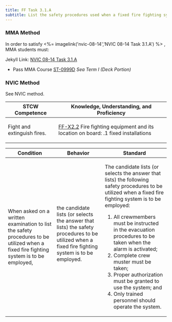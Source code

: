 ```yaml
---
title: FF Task 3.1.A 
subtitle: List the safety procedures used when a fixed fire fighting system is to be employed
---
```



### MMA Method

In order to satisfy <%= imagelink('nvic-08-14','NVIC 08-14  Task  3.1.A') %> , MMA students must:

Jekyll Link: [NVIC 08-14  Task  3.1.A](/stcw23/assets/images/nvic-08-14.pdf)

* Pass MMA Course  [ST-0999D](ST-0999D) *Sea Term I (Deck Portion)*


### NVIC Method

<a onclick="togglevisibility('nvic_methods')" >See NVIC method.</a>

<div id='nvic_methods' class='hide'>

<table>
<thead>
<tr>
<th class='forty'> STCW Competence </th>
<th class='sixty'> Knowledge, Understanding, and Proficiency </th>
</tr>
</thead>




<tbody>
<tr><td markdown='1'>

Fight and extinguish fires.

</td><td markdown='1'>

[FF-X2.2](../../tables/612.html#FF-X2.2) Fire fighting equipment and its location on board:
.1  fixed installations

</td></tr>


</tbody>
</table>


<table>
<thead>
<tr><th class='twenty'>  Condition </th><th class='twenty'> Behavior </th><th  class='sixty'>Standard </th></tr>
</thead>
<tbody >



<tr><td markdown='1'>

When asked on a written examination to list the safety procedures to be utilized when a fixed fire fighting system is to be employed,

</td><td markdown='1'>

the candidate lists (or selects the answer that lists) the safety procedures to be utilized when a fixed fire fighting system is to be employed.

<br>

<div class="tooltip">
<span class="tooltiptext">
</span>
</div>


</td><td markdown='1'>

The candidate lists (or selects the answer that lists) the following safety procedures to be utilized when a fixed fire fighting system is to be employed:
 
1.  All crewmembers must be instructed in the evacuation procedures to be taken when the alarm is activated; 
2.  Complete crew muster must be taken; 
3.  Proper authorization must be granted to use the system; and 
4.  Only trained personnel should operate the system.

</td></tr>
</tbody>
</table>
</div>

